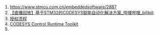 1. https://www.stmcu.com.cn/embeddedsoftware/2887
2. [【直播回放】基于STM32的CODESYS智能自动化解决方案_哔哩哔哩_bilibili](https://www.bilibili.com/video/BV1U64y1P7xx/?vd_source=d5b49c8008b047985e55bf40206a514f)
3. [授权流程](https://blog.nsfocus.net/codesys-v3/)
4. [CODESYS Control Runtime Toolkit](https://www.codesys.com/products/codesys-runtime/runtime-toolkit.html)
5. 